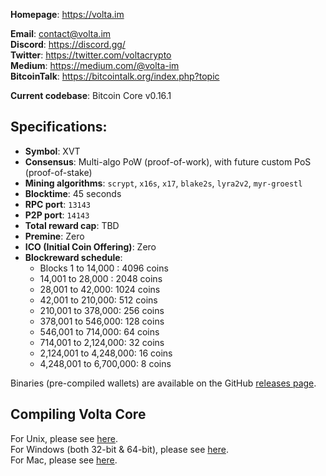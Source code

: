 **Homepage**: https://volta.im<br/>

**Email**: contact@volta.im<br/>
**Discord**: https://discord.gg/<br/>
**Twitter**: https://twitter.com/voltacrypto<br/>
**Medium**: https://medium.com/@volta-im<br/>
**BitcoinTalk**: https://bitcointalk.org/index.php?topic<br/>

**Current codebase**: Bitcoin Core v0.16.1<br/>

Specifications:
--------------

* **Symbol**: XVT
* **Consensus**: Multi-algo PoW (proof-of-work), with future custom PoS (proof-of-stake)
* **Mining algorithms**: `scrypt`, `x16s`, `x17`, `blake2s`, `lyra2v2`, `myr-groestl`
* **Blocktime**: 45 seconds
* **RPC port**: `13143`
* **P2P port**: `14143`
* **Total reward cap**: TBD
* **Premine**: Zero
* **ICO (Initial Coin Offering)**: Zero
* **Blockreward schedule**:
  * Blocks 1 to 14,000 : 4096 coins
  * 14,001 to 28,000 : 2048 coins
  * 28,001 to 42,000: 1024 coins
  * 42,001 to 210,000: 512 coins
  * 210,001 to 378,000: 256 coins
  * 378,001 to 546,000: 128 coins
  * 546,001 to 714,000: 64 coins
  * 714,001 to 2,124,000: 32 coins
  * 2,124,001 to 4,248,000: 16 coins
  * 4,248,001 to 6,700,000: 8 coins

Binaries (pre-compiled wallets) are available on the GitHub [releases page](https://github.com/volta-im/volta-core/releases/tag/stable).


Compiling Volta Core
----------------------
For Unix, please see [here](blob/master/doc/build-unix.md).<br/>
For Windows (both 32-bit & 64-bit), please see [here](blob/master/doc/build-windows.md).<br/>
For Mac, please see [here](blob/master/doc/build-osx.md).<br/>